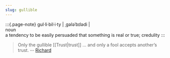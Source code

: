 ```yaml
---
slug: gullible
---
```


:::{.page-note}
gul·li·bil·i·ty | ˌɡələˈbɪlədi |\
noun\
a tendency to be easily persuaded that something is real or true; credulity
:::

> Only the gullible [[Trust|trust]] ... and only a fool accepts another’s trust. -- [Richard](http://www.actualfreedom.com.au/richard/catalogue/gullible.htm)